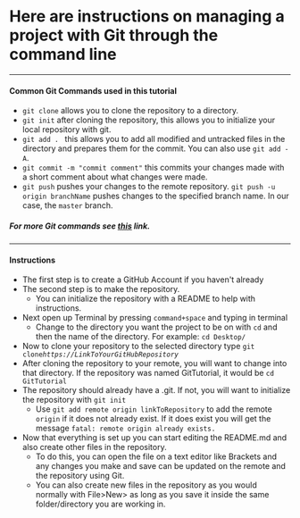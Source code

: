 # Here are instructions on managing a project with Git through the command line

--- 
#### Common Git Commands used in this tutorial
* ```git clone``` allows you to clone the repository to a directory.
* ```git init``` after cloning the repository, this allows you to initialize your local repository with git.
* ```git add . ``` this allows you to add all modified and untracked files in the directory and prepares them for the commit. You can also use ```git add -A```.
* ```git commit -m "commit comment"``` this commits your changes made with a short comment about what changes were made.
* ```git push``` pushes your changes to the remote repository. ```git push -u origin branchName``` pushes changes to the specified branch name. In our case, the ```master``` branch. 
##### For more Git commands see [this](https://github.com/joshnh/Git-Commands) link. 
---
#### Instructions
* The first step is to create a GitHub Account if you haven't already 
* The second step is to make the repository.
    * You can initialize the repository with a README to help with instructions.
* Next open up Terminal by pressing ```command+space``` and typing in terminal
    * Change to the directory you want the project to be on with ```cd``` and then the name of the directory. For example: ```cd Desktop/ ``` 
* Now to clone your repository to the selected directory type ```git clone```*```https://LinkToYourGitHubRepository```*
* After cloning the repository to your remote, you will want to change into that directory. If the repository was named GitTutorial, it would be  ```cd GitTutorial```
* The repository should already have a .git. If not, you will want to initialize the repository with ```git init``` 
    * Use ```git add remote origin linkToRepository``` to add the remote ```origin``` if it does not already exist. If it does exist you will get the message ```fatal: remote origin already exists.```
* Now that everything is set up you can start editing the README.md and also create other files in the repository.
    * To do this, you can open the file on a text editor like Brackets and any changes you make and save can be updated on the remote and the repository using Git. 
    * You can also create new files in the repository as you would normally with File>New> as long as you save it inside the same folder/directory you are working in. 



